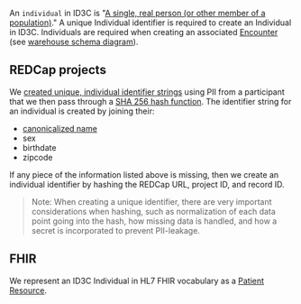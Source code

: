 An `individual` in ID3C is "[A single, real person (or other member of a population)](https://github.com/seattleflu/id3c/blob/c5ee5b8d9dbd87a89213f5044a1632cecefd4e7f/schema/deploy/warehouse/individual.sql#L17)."
A unique Individual identifier is required to create an Individual in ID3C.
Individuals are required when creating an associated [Encounter] (see [warehouse schema diagram]).

## REDCap projects
We [created unique, individual identifier strings](https://github.com/seattleflu/id3c-customizations/blob/bdb64db700da9667a8908b425d1a3236e8f5f806/lib/seattleflu/id3c/cli/command/etl/fhir.py#L461) using PII from a participant that we then pass through a [SHA 256 hash function](https://github.com/seattleflu/id3c-customizations/blob/bdb64db700da9667a8908b425d1a3236e8f5f806/lib/seattleflu/id3c/cli/command/clinical.py#L158).
The identifier string for an individual is created by joining their:
* [canonicalized name](https://github.com/seattleflu/id3c-customizations/blob/bdb64db700da9667a8908b425d1a3236e8f5f806/lib/seattleflu/id3c/cli/command/etl/fhir.py#L497)
* sex
* birthdate
* zipcode


If any piece of the information listed above is missing, then we create an individual identifier by hashing the REDCap URL, project ID, and record ID.


> Note: When creating a unique identifier, there are very important considerations when hashing, such as normalization of each data point going into the hash, how missing data is handled, and how a secret is incorporated to prevent PII-leakage.

## FHIR
We represent an ID3C Individual in HL7 FHIR vocabulary as a [Patient Resource].

[warehouse schema diagram]: https://github.com/seattleflu/documentation/blob/master/id3c-warehouse-schema.pdf
[Encounter]: encounters
[Patient Resource]: https://www.hl7.org/fhir/patient.html
